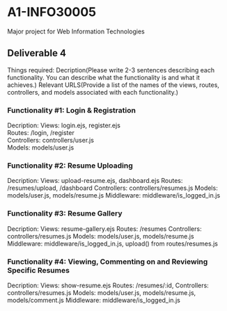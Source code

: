# A1-INFO30005
Major project for Web Information Technologies

## Deliverable 4 

Things required:
Decription(Please write 2-3 sentences describing each functionality. You can describe what the functionality is and what it achieves.)
Relevant URLS(Provide a list of the names of the views, routes, controllers, and models associated with each functionality.)

### Functionality #1: Login & Registration
Decription:
Views: login.ejs, register.ejs  
Routes: /login, /register  
Controllers: controllers/user.js  
Models: models/user.js  

### Functionality #2: Resume Uploading
Decription:
Views: upload-resume.ejs, dashboard.ejs
Routes: /resumes/upload, /dashboard
Controllers: controllers/resumes.js
Models: models/user.js, models/resume.js
Middleware: middleware/is_logged_in.js

### Functionality #3: Resume Gallery
Decription:
Views: resume-gallery.ejs
Routes: /resumes
Controllers: controllers/resumes.js
Models: models/user.js, models/resume.js
Middleware: middleware/is_logged_in.js, upload() from routes/resumes.js

### Functionality #4: Viewing, Commenting on and Reviewing Specific Resumes
Decription:
Views: show-resume.ejs
Routes: /resumes/:id, 
Controllers: controllers/resumes.js
Models: models/user.js, models/resume.js, models/comment.js
Middleware: middleware/is_logged_in.js
